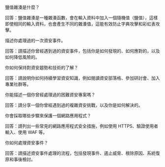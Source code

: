 


鹽值雜湊是什麼？

回答：鹽值雜湊是一種雜湊函數，會在輸入資料中加入一個隨機值（鹽值），這樣即使相同的輸入資料，也會產生不同的雜湊值，這能有效防止字典攻擊和彩虹表攻擊。

描述你處理過的一次資安事件。

回答：請描述你曾經遇到過的資安事件，包括你是如何發現的、如何應對的，以及如何降低風險的。

你如何保持對資安趨勢和技術的了解？

回答：請說明你如何持續學習資安知識，例如閱讀資安部落格、參加研討會、加入專業社群等。

你能描述一個你曾經處理過的困難資安專案嗎？

回答：請分享一個你曾經遇到過的複雜資安挑戰，以及你是如何解決的。

你會採取哪些步驟來保護一個網路應用程式？

回答：請列出一些常見的網路應用程式安全措施，例如使用 HTTPS、驗證使用者輸入、使用 WAF 等。

你如何處理資安事件？

回答：請描述資安事件處理的流程，包括發現事件、遏止威脅、根除原因、系統復原和事後檢討。
